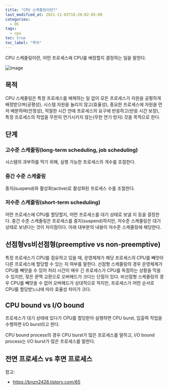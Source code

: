 ```yaml
---
title: "CPU 스케줄링이란?"
last_modified_at: 2021-11-03T16:20:02-05:00
categories:
  - OS
tags:
  - cpu
toc: true
toc_label: "목차"
---
```


CPU 스케줄링이란, 어떤 프로세스에 CPU를 배정할지 결정하는 일을 말한다.  

![image](https://user-images.githubusercontent.com/28294925/140335262-08c9eec0-a729-4cc6-8bf4-774406c40f8b.png)

## 목적

CPU 스케줄링은 특정 프로세스를 배제하는 일 없이 모든 프로세스가 자원을 공평하게 배정받으며(공평성), 시스템 자원을 놀리지 않고(효율성), 중요한 프로세스에 자원을 먼저 배분하며(안정성), 적절한 시간 안에 프로세스의 요구에 반응하고(반응 시간 보장), 특정 프로세스의 작업을 무한히 연기시키지 않는(무한 연기 방지) 것을 목적으로 한다.

## 단계

### 고수준 스케줄링(long-term scheduling, job scheduling)

시스템의 과부하를 막기 위해, 실행 가능한 프로세스의 개수를 조절한다. 

### 중간 수준 스케줄링

중지(suspend)와 활성화(active)로 활성화된 프로세스 수를 조절한다.

### 저수준 스케줄링(short-term scheduling)

어떤 프로세스에 CPU를 할당할지, 어떤 프로세스를 대기 상태로 보낼 지 등을 결정한다. 중간 수준 스케줄링은 프로세스를 중지(suspend)하지만, 저수준 스케줄링은 대기 상태로 보낸다는 것이 차이점이다. 아래 대부분의 내용이 저수준 스케줄링에 해당한다. 



## 선점형vs비선점형(preemptive vs non-preemptive)

특정 프로세스가 CPU를 점유하고 있을 때, 운영체제가 해당 프로세스의 CPU를 빼앗아 다른 프로세스에 할당할 수 있는 지 여부를 말한다. 선점형 스케줄링의 경우 운영체제가 CPU를 빼앗을 수 있어 처리 시간이 매우 긴 프로세스가 CPU를 독점하는 상황을 막을 수 있지만, 잦은 문맥 교환으로 오버헤드가 크다는 단점이 있다. 비선점형 스케줄링의 경우 CPU를 빼앗을 수 없어 오버헤드가 상대적으로 적지만, 프로세스가 어떤 순서로 CPU를 할당받느냐에 따라 효율성 차이가 크다. 

## CPU bound vs I/O bound

프로세스가 대기 상태에 있다가 CPU를 할당핟아 실행하면 CPU burst, 입출력 작업을 수행하면 I/O burst라고 한다.

CPU bound process의 경우 CPU burst가 많은 프로세스를 말하고, I/O bound process는 I/O burst가 많은 프로세스를 말한다. 

## 전면 프로세스 vs 후면 프로세스




참고: 
- https://bnzn2426.tistory.com/65